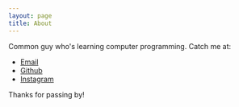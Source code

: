 ```yaml
---
layout: page
title: About
---
```


<!--<p class="message">
  Hey there! This page is included as an example. Feel free to customize it for your own use upon downloading. Carry on!
</p>-->

Common guy who's learning computer programming. Catch me at:

* [Email](mailto:aldoutamaginting@gmail.com)
* [Github](https://github.com/aldogint)
* [Instagram](https://instagram.com/aldogint)

Thanks for passing by!
